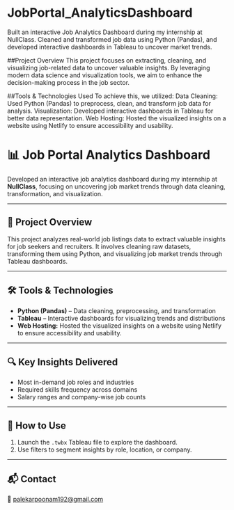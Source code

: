 # JobPortal_AnalyticsDashboard
Built an interactive Job Analytics Dashboard during my internship at NullClass. Cleaned and transformed job data using Python (Pandas), and developed interactive dashboards in Tableau to uncover market trends.

##Project Overview
This project focuses on extracting, cleaning, and 
visualizing job-related data to uncover valuable
insights. By leveraging modern data science and 
visualization tools, we aim to enhance the decision-making process in the job sector.

##Tools & Technologies Used
To achieve this, we utilized:
Data Cleaning: Used Python (Pandas) to preprocess, clean, and transform job data for analysis.
Visualization: Developed interactive dashboards in Tableau for better data representation.
Web Hosting: Hosted the visualized insights on a website using Netlify to ensure accessibility and usability.

# 📊 Job Portal Analytics Dashboard

Developed an interactive job analytics dashboard during my internship at **NullClass**, focusing on uncovering job market trends through data cleaning, transformation, and visualization.

---

## 📌 Project Overview

This project analyzes real-world job listings data to extract valuable insights for job seekers and recruiters. It involves cleaning raw datasets, transforming them using Python, and visualizing job market trends through Tableau dashboards.

---

## 🛠 Tools & Technologies

- **Python (Pandas)** – Data cleaning, preprocessing, and transformation
- **Tableau** – Interactive dashboards for visualizing trends and distributions
- **Web Hosting:** Hosted the visualized insights on a website using Netlify to ensure accessibility and usability.

---

## 🔍 Key Insights Delivered

- Most in-demand job roles and industries
- Required skills frequency across domains
- Salary ranges and company-wise job counts

---

## 🚀 How to Use

1.  Launch the `.twbx` Tableau file to explore the dashboard.
2. Use filters to segment insights by role, location, or company.
---

## 📬 Contact

📧 [palekarpoonam192@gmail.com](mailto:palekarpoonam192@gmail.com)
